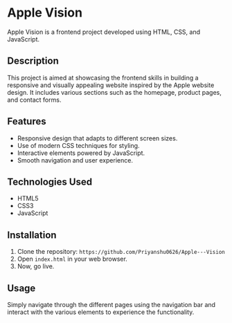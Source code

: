# Apple Vision

Apple Vision is a frontend project developed using HTML, CSS, and JavaScript.

## Description

This project is aimed at showcasing the frontend skills in building a responsive and visually appealing website inspired by the Apple website design. It includes various sections such as the homepage, product pages, and contact forms.

## Features

- Responsive design that adapts to different screen sizes.
- Use of modern CSS techniques for styling.
- Interactive elements powered by JavaScript.
- Smooth navigation and user experience.

## Technologies Used

- HTML5
- CSS3
- JavaScript

## Installation

1. Clone the repository: `https://github.com/Priyanshu0626/Apple---Vision`
2. Open `index.html` in your web browser.
3. Now, go live.

## Usage

Simply navigate through the different pages using the navigation bar and interact with the various elements to experience the functionality.
